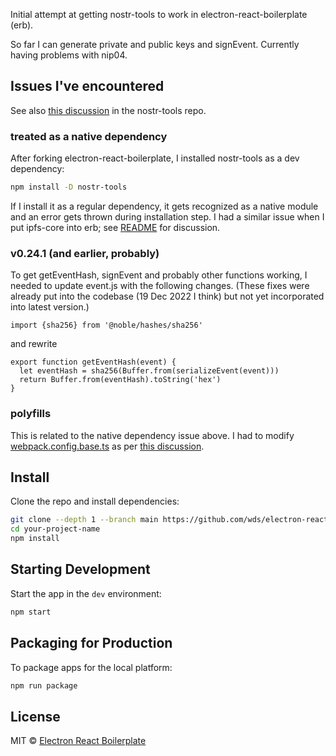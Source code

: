 Initial attempt at getting nostr-tools to work in electron-react-boilerplate (erb).

So far I can generate private and public keys and signEvent. Currently having problems with nip04.

## Issues I've encountered

See also [this discussion](https://github.com/fiatjaf/nostr-tools/issues/46) in the nostr-tools repo.

### treated as a native dependency
After forking electron-react-boilerplate, I installed nostr-tools as a dev dependency:

```bash
npm install -D nostr-tools
```

If I install it as a regular dependency, it gets recognized as a native module and an error gets thrown during installation step.
I had a similar issue when I put ipfs-core into erb; see [README](https://github.com/wds4/electron-react-boilerplate-ipfs-core) for discussion.

### v0.24.1 (and earlier, probably)

To get getEventHash, signEvent and probably other functions working, I needed to update event.js with the following changes.
(These fixes were already put into the codebase (19 Dec 2022 I think) but not yet incorporated into latest version.)
```
import {sha256} from '@noble/hashes/sha256'
```

and rewrite
```
export function getEventHash(event) {
  let eventHash = sha256(Buffer.from(serializeEvent(event)))
  return Buffer.from(eventHash).toString('hex')
}
```

### polyfills 
This is related to the native dependency issue above. I had to modify [webpack.config.base.ts](https://github.com/wds4/electron-react-boilerplate-nostr/blob/main/.erb/configs/webpack.config.base.ts) as per [this discussion](https://github.com/fiatjaf/nostr-tools/issues/46).

## Install

Clone the repo and install dependencies:

```bash
git clone --depth 1 --branch main https://github.com/wds/electron-react-boilerplate-nostr.git your-project-name
cd your-project-name
npm install
```

## Starting Development

Start the app in the `dev` environment:

```bash
npm start
```

## Packaging for Production

To package apps for the local platform:

```bash
npm run package
```
## License

MIT © [Electron React Boilerplate](https://github.com/electron-react-boilerplate)
